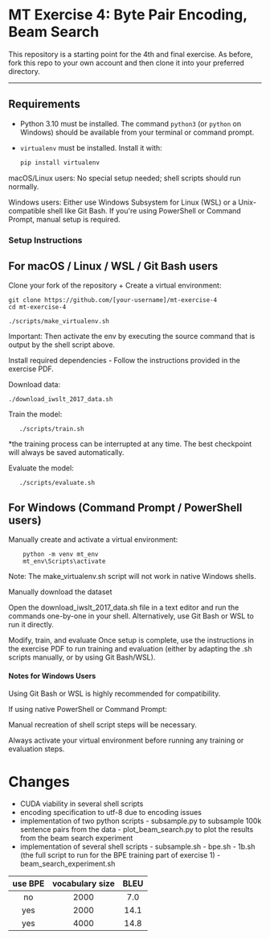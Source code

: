 # MT Exercise 4: Byte Pair Encoding, Beam Search

This repository is a starting point for the 4th and final exercise. As before, fork this repo to your own account and then clone it into your preferred directory.

---

## Requirements

- Python 3.10 must be installed. The command `python3` (or `python` on Windows) should be available from your terminal or command prompt.
- `virtualenv` must be installed. Install it with:

  ```bash
  pip install virtualenv

macOS/Linux users: No special setup needed; shell scripts should run normally.

Windows users: Either use Windows Subsystem for Linux (WSL) or a Unix-compatible shell like Git Bash.
If you're using PowerShell or Command Prompt, manual setup is required.

### Setup Instructions

## For macOS / Linux / WSL / Git Bash users

Clone your fork of the repository + Create a virtual environment:
   ```
   git clone https://github.com/[your-username]/mt-exercise-4
   cd mt-exercise-4 

   ```
    ./scripts/make_virtualenv.sh

Important: Then activate the env by executing the source command that is output by the shell script above.

Install required dependencies - Follow the instructions provided in the exercise PDF.

Download data:

    ./download_iwslt_2017_data.sh


Train the model:

       ./scripts/train.sh

*the training process can be interrupted at any time. The best checkpoint will always be saved automatically.

Evaluate the model:

       ./scripts/evaluate.sh

## For Windows (Command Prompt / PowerShell users)
Manually create and activate a virtual environment:

        python -m venv mt_env
        mt_env\Scripts\activate

Note: The make_virtualenv.sh script will not work in native Windows shells.

Manually download the dataset

Open the download_iwslt_2017_data.sh file in a text editor and run the commands one-by-one in your shell.
Alternatively, use Git Bash or WSL to run it directly.

Modify, train, and evaluate
Once setup is complete, use the instructions in the exercise PDF to run training and evaluation (either by adapting the .sh scripts manually, or by using Git Bash/WSL).

#### Notes for Windows Users

  Using Git Bash or WSL is highly recommended for compatibility.

  If using native PowerShell or Command Prompt:

  Manual recreation of shell script steps will be necessary.

  Always activate your virtual environment before running any training or evaluation steps.


# Changes
- CUDA viability in several shell scripts
- encoding specification to utf-8 due to encoding issues
- implementation of two python scripts
       - subsample.py to subsample 100k sentence pairs from the data
       - plot_beam_search.py to plot the results from the beam search experiment
- implementation of several shell scripts
       - subsample.sh
       - bpe.sh
       - 1b.sh (the full script to run for the BPE training part of exercise 1)
       - beam_search_experiment.sh

| use BPE | vocabulary size | BLEU |
| :-----: | :-------------: | :--: | 
| no | 2000 | 7.0 |
| yes | 2000 | 14.1 |
| yes | 4000 | 14.8 |

